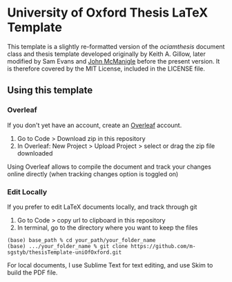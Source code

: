 # University of Oxford Thesis LaTeX Template

This template is a slightly re-formatted version of the _ociamthesis_ document class and thesis template developed originally by Keith A. Gillow, later modified by Sam Evans and [John McManigle](https://github.com/mcmanigle/OxThesis) before the present version. It is therefore covered by the MIT License, included in the LICENSE file.

## Using this template
### Overleaf
If you don't yet have an account, create an [Overleaf](https://www.overleaf.com/) account.

1. Go to Code > Download zip in this repository
2. In Overleaf: New Project > Upload Project > select or drag the zip file downloaded
   
Using Overleaf allows to compile the document and track your changes online directly (when tracking changes option is toggled on)

### Edit Locally
If you prefer to edit LaTeX documents locally, and track through git
1. Go to Code > copy url to clipboard in this repository
2. In terminal, go to the directory where you want to keep the files
```
(base) base_path % cd your_path/your_folder_name
(base) .../your_folder_name % git clone https://github.com/m-sgstyb/thesisTemplate-uniOfOxford.git
```
For local documents, I use Sublime Text for text editing, and use Skim to build the PDF file.


